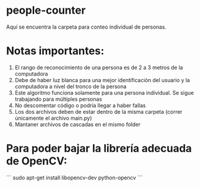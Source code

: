 # people-counter
Aquí se encuentra la carpeta para conteo individual de personas.

# Notas importantes:

  1. El rango de reconocimiento de una persona es de 2 a 3 metros de la computadora
  2. Debe de haber luz blanca para una mejor identificación del usuario y la computadora a nivel del tronco de la persona
  3. Este algoritmo funciona solamente para una persona individual. Se sigue trabajando para múltiples personas
  4. No descomentar código o podría llegar a haber fallas
  5. Los dos archivos deben de estar dentro de la misma carpeta (correr únicamente el archivo main.py)
  6. Mantaner archivos de cascadas en el mismo folder
  
# Para poder bajar la librería adecuada de OpenCV:

´´´
sudo apt-get install libopencv-dev python-opencv
´´´
